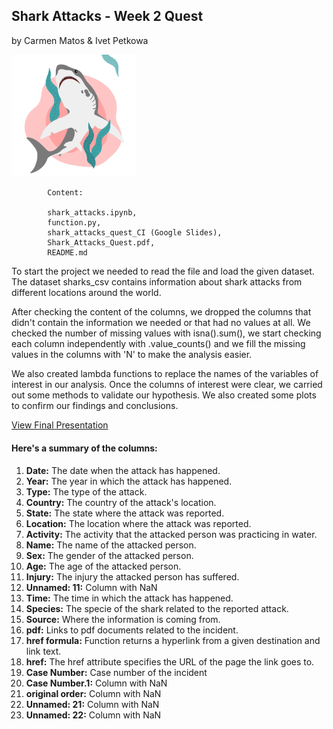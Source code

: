   <div>
    <h2>Shark Attacks - Week 2 Quest</h2>
    <p>by Carmen Matos & Ivet Petkowa</p>
    <img src="https://github.com/calumatos/Shark-Attack-Quest/blob/main/shark.png" alt="shark" width="200">         
  </div>

            Content:    
            
            shark_attacks.ipynb,  
            function.py,  
            shark_attacks_quest_CI (Google Slides),
            Shark_Attacks_Quest.pdf,
            README.md
            
To start the project we needed to read the file and load the given dataset. The dataset sharks_csv contains information about shark attacks from different locations around the world.

After checking the content of the columns, we dropped the columns that didn't contain the information we needed or that had no values at all. We checked the number of missing values with isna().sum(), we start checking each column independently with .value_counts() and we fill the missing values in the columns with 'N' to make the analysis easier.

We also created lambda functions to replace the names of the variables of interest in our analysis. Once the columns of interest were clear, we carried out some methods to validate our hypothesis. We also created some plots to confirm our findings and conclusions. 

[View Final Presentation](https://github.com/calumatos/Shark-Attack-Quest/blob/main/Shark_Attacks_Quest.pdf)

#### Here's a summary of the columns:

1. **Date:** The date when the attack has happened.
2. **Year:** The year in which the attack has happened.
3. **Type:** The type of the attack.
4. **Country:** The country of the attack's location.
5. **State:** The state where the attack was reported.
6. **Location:** The location where the attack was reported.
7. **Activity:** The activity that the attacked person was practicing in water.
8. **Name:** The name of the attacked person.
9. **Sex:** The gender of the attacked person.
10. **Age:** The age of the attacked person.
11. **Injury:** The injury the attacked person has suffered.
12. **Unnamed: 11:** Column with NaN
13. **Time:** The time in which the attack has happened.
14. **Species:** The specie of the shark related to the reported attack.
15. **Source:** Where the information is coming from.
16. **pdf:** Links to pdf documents related to the incident.
17. **href formula:** Function returns a hyperlink from a given destination and link text.
18. **href:** The href attribute specifies the URL of the page the link goes to.
19. **Case Number:** Case number of the incident
20. **Case Number.1:** Column with NaN
21. **original order:** Column with NaN
22. **Unnamed: 21:** Column with NaN
23. **Unnamed: 22:** Column with NaN

